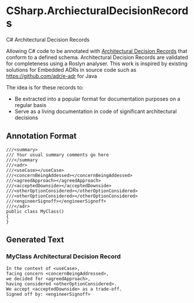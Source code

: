# CSharp.ArchiecturalDecisionRecords
C# Architectural Decision Records


Allowing C# code to be annotated with [Architectural Decision Records](https://adr.github.io) that conform to a defined schema.
Architectural Decision Records are validated for completeness using a Roslyn analyser.
This work is inspired by existing solutions for Embedded ADRs in source code such as https://github.com/adr/e-adr for Java


The idea is for these records to:
- Be extracted into a popular format for documentation purposes on a regular basis
- Serve as a living documentation in code of significant architectural decisions

## Annotation Format
```
///<summary>
/// Your usual summary comments go here
///</summary
///<adr>
///<useCase></useCase>
///<concernBeingAddessed></concernBeingAddessed>
///<agreedApproach></agreedApproach>
///<acceptedDownside></acceptedDownside>
///<otherOptionConsidered></otherOptionConsidered>
///<otherOptionConsidered></otherOptionConsidered>
///<engineerSignoff></engineerSignoff>
///</adr>
public class MyClass()
{
}
```

## Generated Text
### MyClass Architectural Decision Record
```
In the context of <useCase>,
facing concern <concernBeingAddressed>,
we decided for <agreedApproach>,
having considered <otherOptionConsidered>.
We accept <acceptedDownside> as a trade-off.
Signed off by: <engineerSignoff>
```
